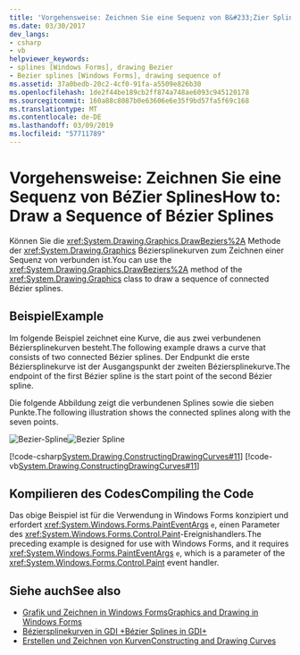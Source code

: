 ```yaml
---
title: 'Vorgehensweise: Zeichnen Sie eine Sequenz von B&#233;Zier Splines'
ms.date: 03/30/2017
dev_langs:
- csharp
- vb
helpviewer_keywords:
- splines [Windows Forms], drawing Bezier
- Bezier splines [Windows Forms], drawing sequence of
ms.assetid: 37a0bedb-20c2-4cf0-91fa-a5509e826b30
ms.openlocfilehash: 1de2f44be189cb2ff874a748ae6093c945120178
ms.sourcegitcommit: 160a88c8087b0e63606e6e35f9bd57fa5f69c168
ms.translationtype: MT
ms.contentlocale: de-DE
ms.lasthandoff: 03/09/2019
ms.locfileid: "57711789"
---
```

# <a name="how-to-draw-a-sequence-of-b233zier-splines"></a><span data-ttu-id="0de53-102">Vorgehensweise: Zeichnen Sie eine Sequenz von B&#233;Zier Splines</span><span class="sxs-lookup"><span data-stu-id="0de53-102">How to: Draw a Sequence of B&#233;zier Splines</span></span>
<span data-ttu-id="0de53-103">Können Sie die <xref:System.Drawing.Graphics.DrawBeziers%2A> Methode der <xref:System.Drawing.Graphics> Béziersplinekurven zum Zeichnen einer Sequenz von verbunden ist.</span><span class="sxs-lookup"><span data-stu-id="0de53-103">You can use the <xref:System.Drawing.Graphics.DrawBeziers%2A> method of the <xref:System.Drawing.Graphics> class to draw a sequence of connected Bézier splines.</span></span>  
  
## <a name="example"></a><span data-ttu-id="0de53-104">Beispiel</span><span class="sxs-lookup"><span data-stu-id="0de53-104">Example</span></span>  
 <span data-ttu-id="0de53-105">Im folgende Beispiel zeichnet eine Kurve, die aus zwei verbundenen Béziersplinekurven besteht.</span><span class="sxs-lookup"><span data-stu-id="0de53-105">The following example draws a curve that consists of two connected Bézier splines.</span></span> <span data-ttu-id="0de53-106">Der Endpunkt die erste Béziersplinekurve ist der Ausgangspunkt der zweiten Béziersplinekurve.</span><span class="sxs-lookup"><span data-stu-id="0de53-106">The endpoint of the first Bézier spline is the start point of the second Bézier spline.</span></span>  
  
 <span data-ttu-id="0de53-107">Die folgende Abbildung zeigt die verbundenen Splines sowie die sieben Punkte.</span><span class="sxs-lookup"><span data-stu-id="0de53-107">The following illustration shows the connected splines along with the seven points.</span></span>  
  
 <span data-ttu-id="0de53-108">![Bezier-Spline](./media/bezierspline2.png "BezierSpline2")</span><span class="sxs-lookup"><span data-stu-id="0de53-108">![Bezier Spline](./media/bezierspline2.png "BezierSpline2")</span></span>  
  
 [!code-csharp[System.Drawing.ConstructingDrawingCurves#11](~/samples/snippets/csharp/VS_Snippets_Winforms/System.Drawing.ConstructingDrawingCurves/CS/Class1.cs#11)]
 [!code-vb[System.Drawing.ConstructingDrawingCurves#11](~/samples/snippets/visualbasic/VS_Snippets_Winforms/System.Drawing.ConstructingDrawingCurves/VB/Class1.vb#11)]  
  
## <a name="compiling-the-code"></a><span data-ttu-id="0de53-109">Kompilieren des Codes</span><span class="sxs-lookup"><span data-stu-id="0de53-109">Compiling the Code</span></span>  
 <span data-ttu-id="0de53-110">Das obige Beispiel ist für die Verwendung in Windows Forms konzipiert und erfordert <xref:System.Windows.Forms.PaintEventArgs> `e`, einen Parameter des <xref:System.Windows.Forms.Control.Paint>-Ereignishandlers.</span><span class="sxs-lookup"><span data-stu-id="0de53-110">The preceding example is designed for use with Windows Forms, and it requires <xref:System.Windows.Forms.PaintEventArgs> `e`, which is a parameter of the <xref:System.Windows.Forms.Control.Paint> event handler.</span></span>  
  
## <a name="see-also"></a><span data-ttu-id="0de53-111">Siehe auch</span><span class="sxs-lookup"><span data-stu-id="0de53-111">See also</span></span>
- [<span data-ttu-id="0de53-112">Grafik und Zeichnen in Windows Forms</span><span class="sxs-lookup"><span data-stu-id="0de53-112">Graphics and Drawing in Windows Forms</span></span>](graphics-and-drawing-in-windows-forms.md)
- [<span data-ttu-id="0de53-113">Béziersplinekurven in GDI +</span><span class="sxs-lookup"><span data-stu-id="0de53-113">Bézier Splines in GDI+</span></span>](bezier-splines-in-gdi.md)
- [<span data-ttu-id="0de53-114">Erstellen und Zeichnen von Kurven</span><span class="sxs-lookup"><span data-stu-id="0de53-114">Constructing and Drawing Curves</span></span>](constructing-and-drawing-curves.md)
